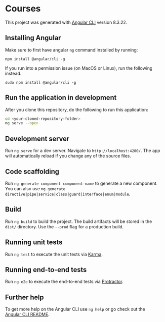 # Courses
This project was generated with [Angular CLI](https://github.com/angular/angular-cli) version 8.3.22.

## Installing Angular
Make sure to first have angular `ng` command installed by running:

`npm install @angular/cli -g`

If you run into a permission issue (on MacOS or Linux), run the following instead.

`sudo npm install @angular/cli -g`

## Run the application in development
After you clone this repository, do the following to run this application:

```bash
cd <your-cloned-repository-folder>
ng serve --open
```

## Development server
Run `ng serve` for a dev server. Navigate to `http://localhost:4200/`. The app will automatically reload if you change any of the source files.

## Code scaffolding

Run `ng generate component component-name` to generate a new component. You can also use `ng generate directive|pipe|service|class|guard|interface|enum|module`.

## Build

Run `ng build` to build the project. The build artifacts will be stored in the `dist/` directory. Use the `--prod` flag for a production build.

## Running unit tests

Run `ng test` to execute the unit tests via [Karma](https://karma-runner.github.io).

## Running end-to-end tests

Run `ng e2e` to execute the end-to-end tests via [Protractor](http://www.protractortest.org/).

## Further help

To get more help on the Angular CLI use `ng help` or go check out the [Angular CLI README](https://github.com/angular/angular-cli/blob/master/README.md).

